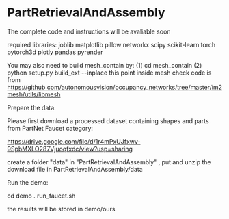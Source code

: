 # PartRetrievalAndAssembly

The complete code and instructions will be avaliable soon 

required libraries:
joblib
matplotlib
pillow
networkx
scipy
scikit-learn
torch
pytorch3d
plotly
pandas
pyrender

You may also need to build mesh_contain by:
(1) cd mesh_contain
(2) python setup.py build_ext --inplace 
this point inside mesh check code is from https://github.com/autonomousvision/occupancy_networks/tree/master/im2mesh/utils/libmesh

Prepare the data:

Please first download a processed dataset containing shapes and parts from PartNet Faucet category:

https://drive.google.com/file/d/1r4mPxUJfxwv-9SpbMXLO287Vjuoqfxdc/view?usp=sharing

create a folder "data" in "PartRetrievalAndAssembly" , put and unzip the download file in PartRetrievalAndAssembly/data 

Run the demo:

cd demo
. run_faucet.sh

the results will be stored in demo/ours 






